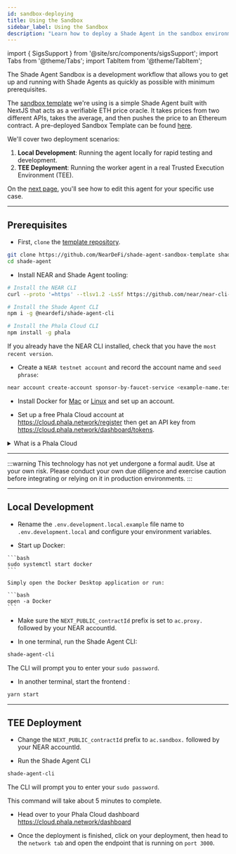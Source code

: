 ```yaml
---
id: sandbox-deploying
title: Using the Sandbox
sidebar_label: Using the Sandbox
description: "Learn how to deploy a Shade Agent in the sandbox environment with a pre-configured template for rapid prototyping and experimentation."
---
```


import { SigsSupport } from '@site/src/components/sigsSupport';
import Tabs from '@theme/Tabs';
import TabItem from '@theme/TabItem';

The Shade Agent Sandbox is a development workflow that allows you to get up and running with Shade Agents as quickly as possible with minimum prerequisites. 

The [sandbox template](https://github.com/NearDeFi/shade-agent-sandbox-template) we're using is a simple Shade Agent built with NextJS that acts as a verifiable ETH price oracle. It takes prices from two different APIs, takes the average, and then pushes the price to an Ethereum contract. A pre-deployed Sandbox Template can be found [here](https://27a9031b5b3c5e792db95ffe3867be72bf4c1b6c-3000.dstack-prod8.phala.network/#).

We'll cover two deployment scenarios:
1. **Local Development**: Running the agent locally for rapid testing and development.
2. **TEE Deployment**: Running the worker agent in a real Trusted Execution Environment (TEE).

On the [next page](./components.md), you'll see how to edit this agent for your specific use case.

---

## Prerequisites

- First, `clone` the [template repository](https://github.com/NearDeFi/shade-agent-sandbox-template).

```bash
git clone https://github.com/NearDeFi/shade-agent-sandbox-template shade-agent
cd shade-agent
```

- Install NEAR and Shade Agent tooling:

```bash
# Install the NEAR CLI
curl --proto '=https' --tlsv1.2 -LsSf https://github.com/near/near-cli-rs/releases/latest/download/near-cli-rs-installer.sh | sh

# Install the Shade Agent CLI
npm i -g @neardefi/shade-agent-cli

# Install the Phala Cloud CLI
npm install -g phala
```

If you already have the NEAR CLI installed, check that you have the `most recent version`.

- Create a `NEAR testnet account` and record the account name and `seed phrase`:

```bash
near account create-account sponsor-by-faucet-service <example-name.testnet> autogenerate-new-keypair print-to-terminal network-config testnet create
```

- Install Docker for [Mac](https://docs.docker.com/desktop/setup/install/mac-install/) or [Linux](https://docs.docker.com/desktop/setup/install/linux/) and set up an account.

- Set up a free Phala Cloud account at https://cloud.phala.network/register then get an API key from https://cloud.phala.network/dashboard/tokens.

<details>

<summary> What is a Phala Cloud </summary>

Phala Cloud is a service that offers secure and private hosting in a TEE using [Dstack](https://docs.phala.network/overview/phala-network/dstack). Phala Cloud makes it easy to run a TEE, that's why we use it in our template!

</details>

---

:::warning
This technology has not yet undergone a formal audit. Use at your own risk. Please conduct your own due diligence and exercise caution before integrating or relying on it in production environments.
:::

---

## Local Development

- Rename the `.env.development.local.example` file name to `.env.development.local` and configure your environment variables.

- Start up Docker:

<Tabs groupId="code-tabs">

  <TabItem value="linux" label="Linux">

    ```bash
    sudo systemctl start docker
    ```

  </TabItem>

  <TabItem value="mac" label="Mac">

    Simply open the Docker Desktop application or run: 

    ```bash
    open -a Docker
    ```

  </TabItem>

</Tabs>

- Make sure the `NEXT_PUBLIC_contractId` prefix is set to `ac.proxy.` followed by your NEAR accountId.

- In one terminal, run the Shade Agent CLI:

```bash
shade-agent-cli
```

The CLI will prompt you to enter your `sudo password`. 

- In another terminal, start the frontend :

```bash
yarn start
```

---

## TEE Deployment 

- Change the `NEXT_PUBLIC_contractId` prefix to `ac.sandbox.` followed by your NEAR accountId.

- Run the Shade Agent CLI

```bash
shade-agent-cli
```

The CLI will prompt you to enter your `sudo password`. 

This command will take about 5 minutes to complete.

- Head over to your Phala Cloud dashboard https://cloud.phala.network/dashboard

- Once the deployment is finished, click on your deployment, then head to the `network tab` and open the endpoint that is running on `port 3000`.

<SigsSupport />
